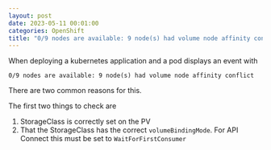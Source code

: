 ```yaml
---
layout: post
date: 2023-05-11 00:01:00
categories: OpenShift
title: "0/9 nodes are available: 9 node(s) had volume node affinity conflict"
---
```


When deploying a kubernetes application and a pod displays an event with

`0/9 nodes are available: 9 node(s) had volume node affinity conflict`

There are two common reasons for this.
<!--more-->

The first two things to check are
1. StorageClass is correctly set on the PV
2. That the StorageClass has the correct `volumeBindingMode`. For API Connect this must be set to `WaitForFirstConsumer`

